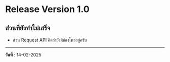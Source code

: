 # Release Version 1.0

## ส่วนที่ยังทำไม่เสร็จ
- ส่วน Request API คิดว่ายังมีช่องโหว่อยู่ครับ

---

 **วันที่** : 14-02-2025
